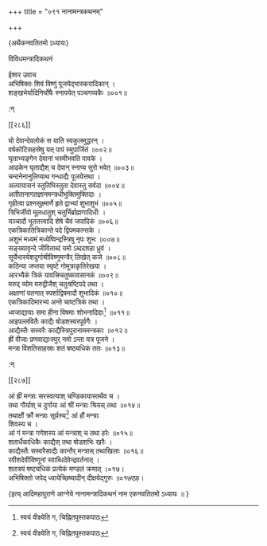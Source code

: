 +++
title = "०९१ नानामन्त्रकथनम्"

+++

\{अथैकनवतितमो ऽध्यायः\}

विविधमन्त्रादिकथनं  
    
ईश्वर उवाच  
अभिषिक्तः शिवं विष्णुं पूजयेद्भास्करादिकान्   ।  
शङ्खभेर्यादिनिर्घोषैः स्नापयेत् पञ्चगव्यकैः   ॥००१॥  
    
:न्  
    
[^१]: स्वयं वीक्ष्येति ग, चिह्नितपुस्तकपाठः  

[[२८६]]
    
यो देवान्देवलोकं स याति स्वकुलमुद्धरन् ।  
वर्षकोटिसहस्रेषु यत् पापं स्मुपार्जितं ॥००२॥  
घृताभ्यङ्गेन देवानां भस्मीभवति पावके ।  
आढकेन घृताद्यैश् च देवान् स्नाप्य सुरो भवेत् ॥००३॥  
चन्दनेनानुलिप्याथ गन्धाद्यैः पूजयेत्तथा ।  
अल्पायासनं स्तुतिभिस्तुता देवास्तु सर्वदा ॥००४॥  
अतीतानागतज्ञानमन्त्रधीभुक्तिमुक्तिदाः ।  
गृहीत्वा प्रश्नसूक्ष्मार्णे हृते द्वाभ्यां शुभाशुभं   ॥००५॥  
त्रिभिर्जीवो मूलधातुश् चतुर्भिर्ब्राह्मणादिधीः   ।  
यञ्चादौ भूततत्त्वादि शेषे चैवं जपादिकं ॥००६॥  
एकत्रिकातित्रिकान्ते पदे द्विपमकान्तके ।  
अशुभं मध्यमं मध्येष्विन्द्रस्त्रिषु नृपः शुभः   ॥००७॥  
सङ्ख्यावृन्दे जीविताब्दं यमो ऽब्ददशहा ध्रुवं   ।  
सूर्येभास्येशदुर्गाश्रीविष्णुमन्त्रैर् लिखेत् कजे ॥००८॥  
कठिन्या जप्तया स्पृष्टे गोमूत्राकृतिरेखया ।  
आरभ्यैकं त्रिकं यावत्त्रिचतुष्कावसानकं ॥००९॥  
मरुद् व्योम मरुद्वीजैश् चतुःषष्टिपदे तथा ।  
अक्षाणां पतनात् स्पर्शाद्विषमादौ शुभादिकं   ॥०१०॥  
एकत्रिकादिमारभ्य अन्ते चाष्टत्रिकं तथा ।  
ध्वजाद्यायाः समा हीना विषमाः शोभनादिदाः[^१]   ॥०११॥  
आइपल्लवितैः काद्यैः षोडशस्वरपूर्वगैः ।  
आद्यैस्तैः सस्वरैः काद्यैस्त्रिपुरानाममन्त्रकाः   ॥०१२॥  
ह्रीं वीजाः प्रणवाद्याःस्पुर् नमो ऽन्ता यत्र पूजने   ।  
मन्त्रा विंशतिसाहस्राः शतं षष्ठ्यधिकं ततः   ॥०१३॥  
    
:न्  
    
[^१]: शोभनादिकाः इति ङ, चिह्नितपुस्तकपाठः  

[[२८७]]
    
आं ह्रीं मन्त्राः सरस्वत्याश् चण्डिकायास्तथैव च   ।  
तथा गौर्याश् च दुर्गाया आं श्रीं मन्त्राः श्रियस् तथा   ॥०१४॥  
तथाक्षौं क्रौं मन्त्राः सूर्यस्य[^१] आं हौं मन्त्राः  
शिवस्य च ।  
आं गं मन्त्रा गणेशस्य आं मन्त्राश् च तथा हरेः   ॥०१५॥  
शतार्धैकाधिकैः काद्यैस् तथा षोडशभिः खरैः   ।  
काद्यैस्तैः सस्वरैसाद्यैः कान्तैर् मन्त्रास् तथाखिलाः   ॥०१६॥  
रवीशदेवीविष्णूनां स्वाब्धिदेवेन्द्रवर्तनात् ।  
शतत्रयं षष्ट्यधिकं प्रत्येकं मण्डलं क्रमात्   ।०१७।  
अभिषिक्तो जपेद् ध्यायेच्छिष्यादीन् दीक्षयेद्गुरुः   ॥०१७एफ़्।  
    
\{इत्य् आदिमहापुराणे आग्नेये नानामन्त्रादिकथनं नाम एकनवतितमो ऽध्यायः ॥  }
    